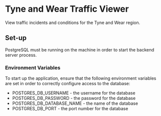 # Tyne and Wear Traffic Viewer

View traffic incidents and conditions for the Tyne and Wear region.

## Set-up

PostgreSQL must be running on the machine in order to start the backend server process.

### Environment Variables

To start up the application, ensure that the following environment variables are set in order to correctly
configure access to the database:

* POSTGRES_DB_USERNAME - the username for the database
* POSTGRES_DB_PASSWORD - the password for the database
* POSTGRES_DB_DATABASE_NAME - the name of the database
* POSTGRES_DB_PORT - the port number for the database

